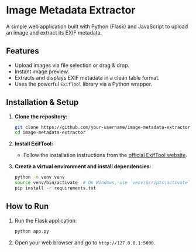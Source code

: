 # Image Metadata Extractor

A simple web application built with Python (Flask) and JavaScript to upload an image and extract its EXIF metadata.

## Features
- Upload images via file selection or drag & drop.
- Instant image preview.
- Extracts and displays EXIF metadata in a clean table format.
- Uses the powerful `ExifTool` library via a Python wrapper.

## Installation & Setup

1.  **Clone the repository:**
    ```bash
    git clone https://github.com/your-username/image-metadata-extractor.git
    cd image-metadata-extractor
    ```

2.  **Install ExifTool:**
    - Follow the installation instructions from the [official ExifTool website](https://exiftool.org/).

3.  **Create a virtual environment and install dependencies:**
    ```bash
    python -m venv venv
    source venv/bin/activate  # On Windows, use `venv\Scripts\activate`
    pip install -r requirements.txt
    ```

## How to Run
1.  Run the Flask application:
    ```bash
    python app.py
    ```
2.  Open your web browser and go to `http://127.0.0.1:5000`.
